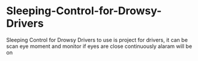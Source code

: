 # Sleeping-Control-for-Drowsy-Drivers
Sleeping Control for Drowsy Drivers to use is project for drivers, it can be scan eye moment and monitor if eyes are close continuously alaram will be on 
